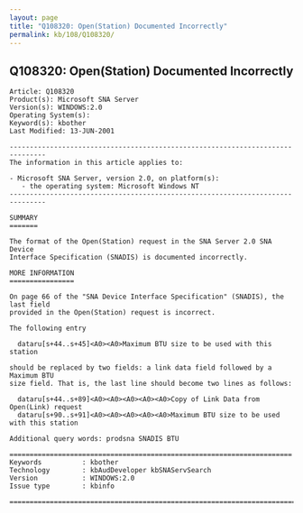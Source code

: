 ```yaml
---
layout: page
title: "Q108320: Open(Station) Documented Incorrectly"
permalink: kb/108/Q108320/
---
```


## Q108320: Open(Station) Documented Incorrectly

	Article: Q108320
	Product(s): Microsoft SNA Server
	Version(s): WINDOWS:2.0
	Operating System(s): 
	Keyword(s): kbother
	Last Modified: 13-JUN-2001
	
	-------------------------------------------------------------------------------
	The information in this article applies to:
	
	- Microsoft SNA Server, version 2.0, on platform(s):
	   - the operating system: Microsoft Windows NT 
	-------------------------------------------------------------------------------
	
	SUMMARY
	=======
	
	The format of the Open(Station) request in the SNA Server 2.0 SNA Device
	Interface Specification (SNADIS) is documented incorrectly.
	
	MORE INFORMATION
	================
	
	On page 66 of the "SNA Device Interface Specification" (SNADIS), the last field
	provided in the Open(Station) request is incorrect.
	
	The following entry
	
	  dataru[s+44..s+45]<A0><A0>Maximum BTU size to be used with this station
	
	should be replaced by two fields: a link data field followed by a Maximum BTU
	size field. That is, the last line should become two lines as follows:
	
	  dataru[s+44..s+89]<A0><A0><A0><A0><A0>Copy of Link Data from Open(Link) request
	  dataru[s+90..s+91]<A0><A0><A0><A0><A0>Maximum BTU size to be used with this station
	
	Additional query words: prodsna SNADIS BTU
	
	======================================================================
	Keywords          : kbother 
	Technology        : kbAudDeveloper kbSNAServSearch
	Version           : WINDOWS:2.0
	Issue type        : kbinfo
	
	=============================================================================
	
